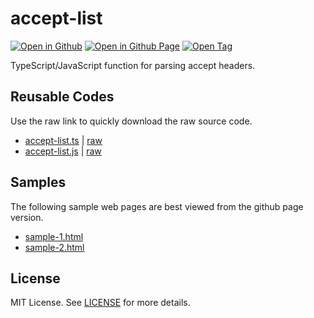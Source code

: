 # accept-list

[![Open in Github](https://img.shields.io/badge/Open_in_GitHub-6e5494)](https://github.com/JamesRobertHugginsNgo/accept-list)
[![Open in Github Page](https://img.shields.io/badge/Open_in_GitHub%20Page-4078c0)](https://jamesroberthugginsngo.github.io/accept-list/)
[![Open Tag](https://img.shields.io/badge/Open_Tag-3.1.0-6cc644)](https://github.com/JamesRobertHugginsNgo/accept-list/tree/3.1.0)

TypeScript/JavaScript function for parsing accept headers.

## Reusable Codes

Use the raw link to quickly download the raw source code.

- [accept-list.ts](./src/accept-list.ts) \| [raw](./src/accept-list.ts?raw=1)
- [accept-list.js](./dist/accept-list.js) \| [raw](./dist/accept-list.js?raw=1)

## Samples

The following sample web pages are best viewed from the github page version.

- [sample-1.html](./sample/sample-1.html)
- [sample-2.html](./sample/sample-2.html)

## License

MIT License. See [LICENSE](LICENSE) for more details.
